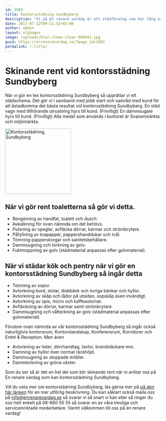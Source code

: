 ```yaml
---
id: 1983
title: Kontorsstädning Sundbyberg
description: "Vi på En renare vardag är ett städföretag som har lång erfarenhet av kontorsstädning Sundbyberg"
date: 2017-07-22T09:21:52+02:00
author: admin
layout: oldpages
image: /uploads/blur-clean-clear-989941.jpg
guid: https://enrenarevardag.se/?page_id=1983
permalink: /:title/
---
```

# Skinande rent vid kontorsstädning Sundbyberg

När vi gör en tex kontorsstädning Sundbyberg så upprättar vi ett städschema. Det gör vi i samband med jobb start och samråd med kund för att åstadkomma det bästa resultat vid kontorsstädning Sundbyberg. En städ vagn med tillhörande utrustning hyrs till kund. (Frivilligt) En dammsugare hyrs till kund. (Frivilligt) Alla medel som används i kontoret är Svanenmärkta och miljömärkta.

<img class=" wp-image-1986 aligncenter" src="https://enrenarevardag.se/wp-content/uploads/2017/07/Flyttstädning-Stockholm-Solna-2.png" alt="Kontorsstädning, Sundbyberg" width="213" height="212" srcset="https://enrenarevardag.se/wp-content/uploads/2017/07/Flyttstädning-Stockholm-Solna-2.png 151w, https://enrenarevardag.se/wp-content/uploads/2017/07/Flyttstädning-Stockholm-Solna-2-150x150.png 150w, https://enrenarevardag.se/wp-content/uploads/2017/07/Flyttstädning-Stockholm-Solna-2-125x125.png 125w" sizes="(max-width: 213px) 100vw, 213px" /> 


## När vi gör rent toaletterna så gör vi detta.

* Rengörning av handfat, toalett och dusch  
* Avkalkning för ovan nämnda om det behövs.  
* Putsning av speglar, avfläcka dörrar, karmar och strömbrytare.  
* Påfyllning av toapapper, pappershanddukar och tvål.  
* Tömning papperskorgar och sanitetsbehållare.  
* Dammsugning och torkning av golv.  
* Fuktmoppning av golv (städmaterial anpassas efter golvmaterial).

## När vi städar kök och pentry när vi gör en kontorsstädning Sundbyberg så ingår detta

* Tömning av sopor.  
* Avtorkning bord, stolar, diskbänk och övriga bänkar och hyllor.  
* Avtorkning av skåp och lådor på utsidan, sopskåp även invändigt.  
* Avtorkning av spis, micro och kaffeautomat.  
* Avfläckning av dörrar, karmar samt strömbrytare.  
* Dammsugning och våttorkning av golv (städmaterial anpassas efter golvmaterial).

Förutom ovan nämnda av vår kontorsstädning Sundbyberg så ingår också naturligtvis kontorsrum, Kontorslandskap, Konferensrum, Korridorer och Entré & Reception. Men även  
* Avtorkning av lister, dörrhandtag, tavlor, brandsläckare mm.  
* Damning av hyllor över normal räckhöjd.  
* Dammsugning av stoppade möbler.  
* Dammtorkning av gröna växter.

Som du ser så är det en hel del som blir skinande rent när ni anlitar oss på En renare vardag som kan kontorsstädning Sundbyberg.

Vill du veta mer om kontorstädning Sundbyberg, läs gärna mer på [på den här länken](https://enrenarevardag.se/foretag/kontorstadning/) för en mer utförlig beskrivning. Du kan såklart också maila oss på info@enrenarevardag.se så svarar vi så snart vi kan eller så ringer du oss helt enkelt på 08-660 55 55 så svarar en av våra trevliga och serviceinriktade medarbetare. Varmt välkommen till oss på en renare vardag!